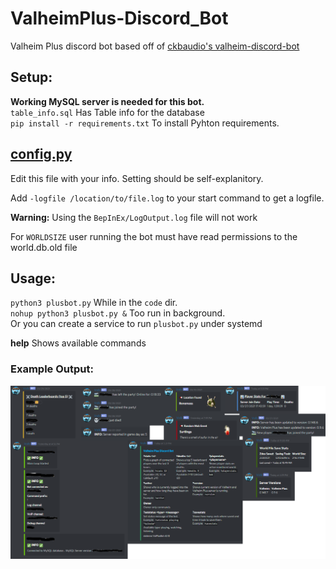 # ValheimPlus-Discord_Bot
Valheim Plus discord bot based off of [ckbaudio's valheim-discord-bot](https://github.com/ckbaudio/valheim-discord-bot)

## Setup:
**Working MySQL server is needed for this bot.**  
`table_info.sql` Has Table info for the database  
`pip install -r requirements.txt` To install Pyhton requirements.

## [config.py](code/config.py)
Edit this file with your info. Setting should be self-explanitory.  

Add `-logfile /location/to/file.log` to your start command to get a logfile.  

**Warning:** Using the `BepInEx/LogOutput.log` file will not work  

For `WORLDSIZE` user running the bot must have read permissions to the world.db.old file

## Usage:
`python3 plusbot.py` While in the `code` dir.  
`nohup python3 plusbot.py &` Too run in background.  
Or you can create a service to run `plusbot.py` under systemd  

**help** Shows available commands

### Example Output:
![](example/example.png)
